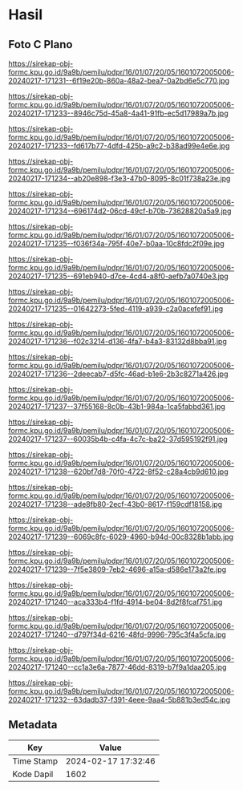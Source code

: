 # Hasil

## Foto C Plano

https://sirekap-obj-formc.kpu.go.id/9a9b/pemilu/pdpr/16/01/07/20/05/1601072005006-20240217-171231--6f19e20b-860a-48a2-bea7-0a2bd6e5c770.jpg

https://sirekap-obj-formc.kpu.go.id/9a9b/pemilu/pdpr/16/01/07/20/05/1601072005006-20240217-171233--8946c75d-45a8-4a41-91fb-ec5d17989a7b.jpg

https://sirekap-obj-formc.kpu.go.id/9a9b/pemilu/pdpr/16/01/07/20/05/1601072005006-20240217-171233--fd617b77-4dfd-425b-a9c2-b38ad99e4e6e.jpg

https://sirekap-obj-formc.kpu.go.id/9a9b/pemilu/pdpr/16/01/07/20/05/1601072005006-20240217-171234--ab20e898-f3e3-47b0-8095-8c01f738a23e.jpg

https://sirekap-obj-formc.kpu.go.id/9a9b/pemilu/pdpr/16/01/07/20/05/1601072005006-20240217-171234--696174d2-06cd-49cf-b70b-73628820a5a9.jpg

https://sirekap-obj-formc.kpu.go.id/9a9b/pemilu/pdpr/16/01/07/20/05/1601072005006-20240217-171235--f036f34a-795f-40e7-b0aa-10c8fdc2f09e.jpg

https://sirekap-obj-formc.kpu.go.id/9a9b/pemilu/pdpr/16/01/07/20/05/1601072005006-20240217-171235--691eb940-d7ce-4cd4-a8f0-aefb7a0740e3.jpg

https://sirekap-obj-formc.kpu.go.id/9a9b/pemilu/pdpr/16/01/07/20/05/1601072005006-20240217-171235--01642273-5fed-4119-a939-c2a0acefef91.jpg

https://sirekap-obj-formc.kpu.go.id/9a9b/pemilu/pdpr/16/01/07/20/05/1601072005006-20240217-171236--f02c3214-d136-4fa7-b4a3-83132d8bba91.jpg

https://sirekap-obj-formc.kpu.go.id/9a9b/pemilu/pdpr/16/01/07/20/05/1601072005006-20240217-171236--2deecab7-d5fc-46ad-b1e6-2b3c8271a426.jpg

https://sirekap-obj-formc.kpu.go.id/9a9b/pemilu/pdpr/16/01/07/20/05/1601072005006-20240217-171237--37f55168-8c0b-43b1-984a-1ca5fabbd361.jpg

https://sirekap-obj-formc.kpu.go.id/9a9b/pemilu/pdpr/16/01/07/20/05/1601072005006-20240217-171237--60035b4b-c4fa-4c7c-ba22-37d595192f91.jpg

https://sirekap-obj-formc.kpu.go.id/9a9b/pemilu/pdpr/16/01/07/20/05/1601072005006-20240217-171238--620bf7d8-70f0-4722-8f52-c28a4cb9d610.jpg

https://sirekap-obj-formc.kpu.go.id/9a9b/pemilu/pdpr/16/01/07/20/05/1601072005006-20240217-171238--ade8fb80-2ecf-43b0-8617-f159cdf18158.jpg

https://sirekap-obj-formc.kpu.go.id/9a9b/pemilu/pdpr/16/01/07/20/05/1601072005006-20240217-171239--6069c8fc-6029-4960-b94d-00c8328b1abb.jpg

https://sirekap-obj-formc.kpu.go.id/9a9b/pemilu/pdpr/16/01/07/20/05/1601072005006-20240217-171239--7f5e3809-7eb2-4696-a15a-d586e173a2fe.jpg

https://sirekap-obj-formc.kpu.go.id/9a9b/pemilu/pdpr/16/01/07/20/05/1601072005006-20240217-171240--aca333b4-f1fd-4914-be04-8d2f8fcaf751.jpg

https://sirekap-obj-formc.kpu.go.id/9a9b/pemilu/pdpr/16/01/07/20/05/1601072005006-20240217-171240--d797f34d-6216-48fd-9996-795c3f4a5cfa.jpg

https://sirekap-obj-formc.kpu.go.id/9a9b/pemilu/pdpr/16/01/07/20/05/1601072005006-20240217-171240--cc1a3e6a-7877-46dd-8319-b7f9a1daa205.jpg

https://sirekap-obj-formc.kpu.go.id/9a9b/pemilu/pdpr/16/01/07/20/05/1601072005006-20240217-171232--63dadb37-f391-4eee-9aa4-5b881b3ed54c.jpg


## Metadata

| Key        | Value               |
| ---------- | ------------------- |
| Time Stamp | 2024-02-17 17:32:46 |
| Kode Dapil | 1602                |




